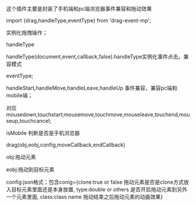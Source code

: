 这个插件主要是封装了手机端和pc端浏览器事件兼容和拖动效果

import {drag,handleType,eventType} from 'drag-event-mp';


<p>实例化拖拽操作；</p>
<p>handleType</p>
<p>handleType(document,event,callback,false).handleType实例化事件点击。兼容模式</p>
<p>eventType;</p>
<p>handleStart,handleMove,handleLeave,handleUp 事件兼容，兼容pc端和mobile端；</p>
<p>对应mousedown,touchstart;mousemove,touchmove,mouseleave,touchend,mouseup,touchcancel;</p>
<p>isMobile 判断是否是手机浏览器</p>

</p>drag(obj,eobj,config,moveCallback,endCallback)<p>
<p>obj:拖动元素</p>
<p>eobj:拖动到目标元素</p>
<p>config:json格式；包含conig={clone:true or false 拖动元素是否是clone方式放入目标元素里面还是本身放置, type:double or others 是否开启拖动元素到另外一个元素里面, class:class name 拖动结束之后拖动元素的动画效果}</p>
